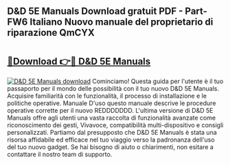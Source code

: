 ## D&D 5E Manuals Download gratuit PDF - Part-FW6 Italiano Nuovo manuale del proprietario di riparazione QmCYX

# <h2><a href="http://dff3xn.blite.top/?on=D%26D+5E+Manuals">🔗Download 👉🔴 D&D 5E Manuals</a></h2>

[![D&D 5E Manuals download](https://i.imgur.com/lujVjoI.png)](http://dff3xn.blite.top/?on=D%26D+5E+Manuals)
Cominciamo! Questa guida per l'utente è il tuo passaporto per il mondo delle possibilità con il tuo nuovo D&D 5E Manuals. Acquisire familiarità con le funzionalità, il processo di installazione e le politiche operative. Manuale D'uso questo manuale descrive le procedure operative corrette per il nuovo REDDDDDDD. L'ultima versione di D&D 5E Manuals offre agli utenti una vasta raccolta di funzionalità avanzate come riconoscimento dei gesti, Vivavoce, compatibilità multi-dispositivo e consigli personalizzati. Partiamo dal presupposto che D&D 5E Manuals è stata una risorsa affidabile ed efficace nel tuo viaggio verso la padronanza dell'uso del tuo nuovo gadget. Se hai bisogno di aiuto o chiarimenti, non esitare a contattare il nostro team di supporto.
